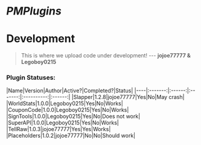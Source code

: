 # <b><i>PMPlugins</i></b>
# Development

> This is where we upload code under development!
--- <b>jojoe77777 & Legoboy0215</b>

<h3>Plugin Statuses:</h3>
|Name|Version|Author|Active?|Completed?|Status|
|----|:-------:|:------:|:-------:|:----------:|:------:|
|Slapper|1.2.8|jojoe77777|Yes|No|May crash|
|WorldStats|1.0.0|Legoboy0215|Yes|No|Works|
|CouponCode|1.0.0|Legoboy0215|Yes|No|Works|
|SignTools|1.0.0|Legoboy0215|Yes|No|Does not work|
|SuperAPI|1.0.0|Legoboy0215|Yes|No|Works|
|TellRaw|1.0.3|jojoe77777|Yes|Yes|Works|
|Placeholders|1.0.2|jojoe77777|No|No|Should work|
